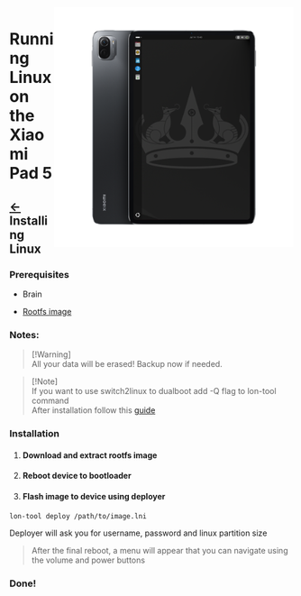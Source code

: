 <img align="right" src="../../assets/nabu.png" width="425" alt="Linux Running On A Xiaomi Pad 5">

# Running Linux on the Xiaomi Pad 5

## [←](./prepare-en.md) Installing Linux

### Prerequisites
- Brain
  
- [Rootfs image](https://timoxa0.su/?dir=share/nabu/images/v3)

### Notes:
> [!Warning]\
> All your data will be erased! Backup now if needed.

> [!Note]\
> If you want to use switch2linux to dualboot add -Q flag to lon-tool command\
> After installation follow this [guide](./linuxswitch-en.md)

### Installation

1. #### Download and extract rootfs image

2. #### Reboot device to bootloader

3. #### Flash image to device using deployer
```
lon-tool deploy /path/to/image.lni
```
Deployer will ask you for username, password and linux partition size

> After the final reboot, a menu will appear that you can navigate using the volume and power buttons

### Done!
